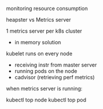 monitoring resource consumption

heapster vs Metrics server

1 metrics server per k8s cluster
- in memory solution

kubelet runs on every node
- receiving instr from master server
- running pods on the node
- cadvisor (retrieving perf metrics)

when metrics server is running:

  kubectl top node
  kubectl top pod
